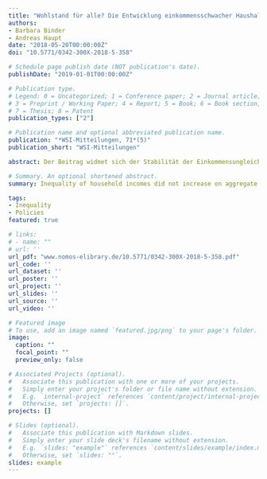 ```yaml
---
title: "Wohlstand für alle? Die Entwicklung einkommensschwacher Haushalte seit 2005"
authors:
- Barbara Binder
- Andreas Haupt
date: "2018-05-20T00:00:00Z"
doi: "10.5771/0342-300X-2018-5-358"

# Schedule page publish date (NOT publication's date).
publishDate: "2019-01-01T00:00:00Z"

# Publication type.
# Legend: 0 = Uncategorized; 1 = Conference paper; 2 = Journal article;
# 3 = Preprint / Working Paper; 4 = Report; 5 = Book; 6 = Book section;
# 7 = Thesis; 8 = Patent
publication_types: ["2"]

# Publication name and optional abbreviated publication name.
publication: "*WSI-Mitteilungen, 71*(5)"
publication_short: "WSI-Mitteilungen"

abstract: Der Beitrag widmet sich der Stabilität der Einkommensungleichheit seit 2005 und legt einen besonderen Fokus auf die Entwicklung einkommensschwacher Haushalte. Die Autoren zeigen, dass die Stagnation der Ungleichheit über weite Strecken der Einkommensverteilung gleichzeitig mit einer Stagnation der Einkommen einherging. Mit dem Aufschwung am Arbeitsmarkt seit 2005 kam es daher nicht zu einem gestiegenen Wohlstand für einkommensschwache Haushalte. Die Analysen verdeutlichen, dass sich hinter der stagnierenden Ungleichheit vielfältige sich überlagernde Entwicklungen verbergen, die öffentlich kaum diskutiert werden. Stark in den Arbeitsmarkt integrierte Haushalte haben zum Teil deutlich positive Einkommensentwicklungen und können als Gewinner des Konjunkturaufschwungs angesehen werden. Vom Arbeitsmarkt abgekoppelte Haushalte, insbesondere solche, deren Mitglieder nicht erwerbstätig oder lediglich marginal beschäftigt sind, sind die Verlierer einer zunehmend auf hohe Arbeitsmarktintegration setzenden Sozialpolitik. Eine daraus resultierende Ungleichheitsverschärfung im unteren Bereich der Einkommensverteilung wurde durch Rentenerhöhungen überdeckt.

# Summary. An optional shortened abstract.
summary: Inequality of household incomes did not increase on aggregate since 2005 in Germany. We show that this is due to overlaying positive and negative trends. 

tags:
- Inequality
- Policies
featured: true

# links:
# - name: ""
# url: ''
url_pdf: "www.nomos-elibrary.de/10.5771/0342-300X-2018-5-358.pdf"
url_code: ''
url_dataset: ''
url_poster: ''
url_project: ''
url_slides: ''
url_source: ''
url_video: ''

# Featured image
# To use, add an image named `featured.jpg/png` to your page's folder. 
image:
  caption: ""
  focal_point: ""
  preview_only: false

# Associated Projects (optional).
#   Associate this publication with one or more of your projects.
#   Simply enter your project's folder or file name without extension.
#   E.g. `internal-project` references `content/project/internal-project/index.md`.
#   Otherwise, set `projects: []`.
projects: []

# Slides (optional).
#   Associate this publication with Markdown slides.
#   Simply enter your slide deck's filename without extension.
#   E.g. `slides: "example"` references `content/slides/example/index.md`.
#   Otherwise, set `slides: ""`.
slides: example
---
```


